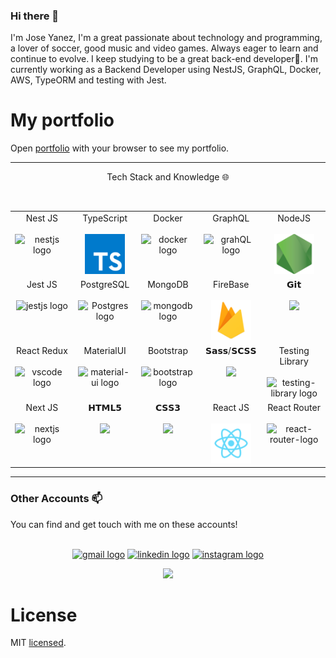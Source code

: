 ### Hi there 👋

<p>I'm Jose Yanez, I'm a great passionate about technology and programming, a lover of soccer, good music and video games. Always eager to learn and continue to evolve. I keep studying to be a great back-end developer🏁. I'm currently working as a Backend Developer using NestJS, GraphQL, Docker, AWS, TypeORM and testing with Jest.</p>

# My portfolio

Open [portfolio](https://josemanuelyc.vercel.app) with your browser to see my portfolio.

<hr>

<p font-text="300" align="center">Tech Stack and Knowledge 🌐</p>

<br>

<table align="center">
  <tbody align="center">
    <tr valign="top">
       <td width="20%" align="center">
        <span>Nest JS</span><br><br>
        <img height="64px" src="https://upload.wikimedia.org/wikipedia/commons/thumb/a/a8/NestJS.svg/1200px-NestJS.svg.png" alt="nestjs logo">
      </td>
      <td width="20%" align="center">
        <span>TypeScript</span><br><br>
        <img height="64px" src="https://raw.githubusercontent.com/github/explore/80688e429a7d4ef2fca1e82350fe8e3517d3494d/topics/typescript/typescript.png" alt="ts logo">
      </td>
      <td width="20%" align="center">
        <span>Docker</span><br><br>
        <img height="64px" src="https://www.docker.com/wp-content/uploads/2023/08/logo-dont-stretch.svg" alt="docker logo">
      </td>
       <td width="20%" align="center">
        <span>GraphQL</span><br><br>
        <img height="64px" src="https://encrypted-tbn0.gstatic.com/images?q=tbn:ANd9GcT4SmNjy_sTZ_K5wLojJ65x7wlRoBlmi4L68dA_vqeU8w&s" alt="grahQL logo">
      </td>
       <td width="20%" align="center">
        <span>NodeJS</span><br><br>
        <img height="64px" src="https://raw.githubusercontent.com/github/explore/80688e429a7d4ef2fca1e82350fe8e3517d3494d/topics/nodejs/nodejs.png" alt="nodejs logo">
      </td>
      </tr>
     <tr valign="top">
      <td width="20%" align="center">
        <span>Jest JS</span><br><br>
        <img height="64px" src="https://avatars.githubusercontent.com/u/103283236?s=48&v=4" alt="jestjs logo">
      </td>
       <td width="20%" align="center">
        <span>PostgreSQL</span><br><br>
        <img height="64px" src="https://uxwing.com/wp-content/themes/uxwing/download/brands-and-social-media/postgresql-icon.png" alt="Postgres logo">
      </td>
        <td width="20%" align="center">
        <span>MongoDB</span><br><br>
        <img height="64px" src="https://miro.medium.com/v2/resize:fit:512/1*doAg1_fMQKWFoub-6gwUiQ.png" alt="mongodb logo">
      </td>
      <td width="20%" align="center">
        <span>FireBase</span><br><br>
        <img height="64px" src="https://raw.githubusercontent.com/github/explore/80688e429a7d4ef2fca1e82350fe8e3517d3494d/topics/firebase/firebase.png" alt="firebase logo">
      </td>
        <td width="20%" align="center">
       <span>𝗚𝗶𝘁</span><br><br>
        <img height="64px" src="https://cdn.svgporn.com/logos/git-icon.svg">
      </td>
     </tr>
      <tr valign="top">
      <td width="20%" align="center">
      <span>React Redux</span><br><br>
        <img height="64px" src="https://d33wubrfki0l68.cloudfront.net/0834d0215db51e91525a25acf97433051f280f2f/c30f5/img/redux.svg" alt="vscode logo">
      </td>
         <td width="20%" align="center">
        <span>MaterialUI</span><br><br>
        <img height="64px" src="https://avatars.githubusercontent.com/u/33663932?s=48&v=4" alt="material-ui logo">
      </td>
      <td width="20%" align="center">
      <span>Bootstrap</span><br><br>
        <img height="64px" src="https://getbootstrap.com/docs/5.3/assets/brand/bootstrap-logo-shadow.png" alt="bootstrap logo">
      </td>
         <td width="20%" align="center">
        <span>𝗦𝗮𝘀𝘀/𝗦𝗖𝗦𝗦</span><br><br>
        <img height="64px" src="https://cdn.svgporn.com/logos/sass.svg">
      </td>
        <td width="20%" align="center">
        <span>Testing Library</span><br><br>
        <img height="64px" src="https://testing-library.com/img/octopus-64x64.png" alt="testing-library logo">
      </td>
     </tr>
    <tr valign="top"> 
       <td width="20%" align="center">
        <span>Next JS</span><br><br>
        <img height="64px" src="https://avatars.githubusercontent.com/u/14985020?s=48&v=4" alt="nextjs logo">
      </td>
      <td width="20%" align="center">
        <span>𝗛𝗧𝗠𝗟𝟱</span><br><br>
        <img height="64px" src="https://cdn.svgporn.com/logos/html-5.svg">
      </td>
      <td width="20%" align="center">
        <span>𝗖𝗦𝗦𝟯</span><br><br>
        <img height="64px" src="https://cdn.svgporn.com/logos/css-3.svg">
      </td>
        <td width="20%" align="center">
        <span>React JS</span><br><br>
        <img height="64px" src="https://raw.githubusercontent.com/github/explore/80688e429a7d4ef2fca1e82350fe8e3517d3494d/topics/react/react.png" alt="react logo">
      </td>
      <td width="20%" align="center">
        <span>React Router</span><br><br>
        <img height="64px" src="https://miro.medium.com/v2/resize:fit:1400/1*XblBNRQcqcwjY4751onfCg.png" alt="react-router-logo">
      </td>
    </tr>
  </tbody>
</table>
<hr>

### Other Accounts 📫

You can find and get touch with me on these accounts! <br> <br>

<p align="center">
<a target="_blank" href="mailto:joseyanezcontact@gmail.com"><img src="https://img.shields.io/badge/Gmail-D14836?style=for-the-badge&logo=gmail&logoColor=white" alt="gmail logo"></a>
<a target="_blank" href="https://www.linkedin.com/in/joseyanez07/"><img src="https://img.shields.io/badge/LinkedIn-0077B5?style=for-the-badge&logo=linkedin&logoColor=white" alt="linkedin logo"></a>
<a target="_blank" href="https://www.instagram.com/_joseyanez/?hl=es"><img src="https://img.shields.io/badge/Instagram-E4405F?style=for-the-badge&logo=instagram&logoColor=white" alt="instagram logo"></a>
</p>

<p align="center">  
<img src="https://github-readme-stats.vercel.app/api/top-langs/?username=JoseManuelYC&theme=vue-dark&show_icons=true&hide_border=true&layout=compact">
</p>

# License

MIT [licensed](LICENSE).

